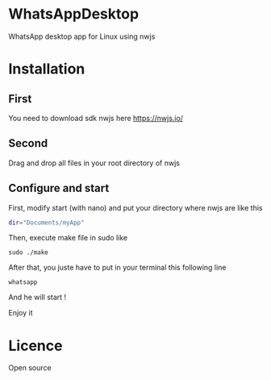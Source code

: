 # WhatsAppDesktop
WhatsApp desktop app for Linux using nwjs

# Installation
## First
You need to download sdk nwjs here https://nwjs.io/

## Second
Drag and drop all files in your root directory of nwjs

## Configure and start 
First, modify start (with nano) and put your directory where nwjs are like this 
```sh
dir="Documents/myApp"
```
Then, execute make file in sudo like 
```
sudo ./make
```

After that, you juste have to put in your terminal this following line

```
whatsapp
```

And he will start !

Enjoy it

# Licence
Open source
